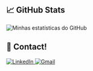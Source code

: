 ## 📈 GitHub Stats

![Minhas estatísticas do GitHub](https://github-readme-stats.vercel.app/api?username=SEU-USUARIO&show_icons=true&hide_title=true&count_private=true&theme=radical)

## 💬 Contact!
<div>
  <a href="https://www.linkedin.com/in/[seu-linkedin]" target="_blank">
    <img src="https://img.shields.io/badge/-LinkedIn-0077B5?style=for-the-badge&logo=linkedin&logoColor=white" alt="LinkedIn" />
  </a>
  <a href="mailto:[seu-email@gmail.com]" target="_blank">
    <img src="https://img.shields.io/badge/-Gmail-D14836?style=for-the-badge&logo=gmail&logoColor=white" alt="Gmail" />
  </a>
</div>
